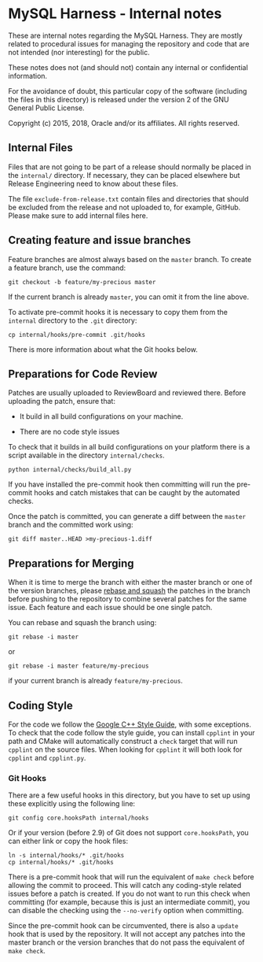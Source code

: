 MySQL Harness - Internal notes
==============================

These are internal notes regarding the MySQL Harness. They are mostly
related to procedural issues for managing the repository and code that
are not intended (nor interesting) for the public.

These notes does not (and should not) contain any internal or
confidential information.

For the avoidance of doubt, this particular copy of the software
(including the files in this directory) is released under the version
2 of the GNU General Public License.

Copyright (c) 2015, 2018, Oracle and/or its affiliates. All rights reserved.


Internal Files
--------------

Files that are not going to be part of a release should normally be
placed in the `internal/` directory. If necessary, they can be placed
elsewhere but Release Engineering need to know about these files.

The file `exclude-from-release.txt` contain files and directories that
should be excluded from the release and not uploaded to, for example,
GitHub. Please make sure to add internal files here.


Creating feature and issue branches
-----------------------------------

Feature branches are almost always based on the `master` branch. To
create a feature branch, use the command:

    git checkout -b feature/my-precious master

If the current branch is already `master`, you can omit it from the
line above.

To activate pre-commit hooks it is necessary to copy them from the
`internal` directory to the `.git` directory:

    cp internal/hooks/pre-commit .git/hooks

There is more information about what the Git hooks below.


Preparations for Code Review
----------------------------

Patches are usually uploaded to ReviewBoard and reviewed there. Before
uploading the patch, ensure that:

- It build in all build configurations on your machine.

- There are no code style issues

To check that it builds in all build configurations on your platform
there is a script available in the directory `internal/checks`.

    python internal/checks/build_all.py

If you have installed the pre-commit hook then committing will run the
pre-commit hooks and catch mistakes that can be caught by the
automated checks.

Once the patch is committed, you can generate a diff between the
`master` branch and the committed work using:

    git diff master..HEAD >my-precious-1.diff


Preparations for Merging
------------------------

When it is time to merge the branch with either the master branch or
one of the version branches, please
[rebase and squash](https://help.github.com/articles/about-git-rebase/)
the patches in the branch before pushing to the repository to combine
several patches for the same issue. Each feature and each issue should
be one single patch.

You can rebase and squash the branch using:

    git rebase -i master

or

    git rebase -i master feature/my-precious

if your current branch is already `feature/my-precious`.


Coding Style
------------

For the code we follow the
[Google C++ Style Guide](http://google.github.io/styleguide/cppguide.html),
with some exceptions. To check that the code follow the style guide,
you can install `cpplint` in your path and CMake will automatically
construct a `check` target that will run `cpplint` on the source
files. When looking for `cpplint` it will both look for `cpplint` and
`cpplint.py`.

### Git Hooks ###

There are a few useful hooks in this directory, but you have to set up
using these explicitly using the following line:

    git config core.hooksPath internal/hooks

Or if your version (before 2.9) of Git does not support
`core.hooksPath`, you can either link or copy the hook files:

    ln -s internal/hooks/* .git/hooks
    cp internal/hooks/* .git/hooks

There is a pre-commit hook that will run the equivalent of `make
check` before allowing the commit to proceed. This will catch any
coding-style related issues before a patch is created. If you do not
want to run this check when committing (for example, because this is
just an intermediate commit), you can disable the checking using the
`--no-verify` option when committing.

Since the pre-commit hook can be circumvented, there is also a
`update` hook that is used by the repository. It will not accept any
patches into the master branch or the version branches that do not
pass the equivalent of `make check`.
